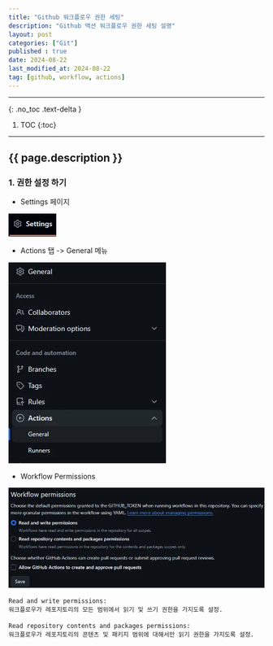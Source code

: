 ```yaml
---
title: "Github 워크플로우 권한 세팅"
description: "Github 액션 워크플로우 권한 세팅 설명"
layout: post
categories: ["Git"]
published : true
date: 2024-08-22
last_modified_at: 2024-08-22
tag: [github, workflow, actions]
---
```

---
{: .no_toc .text-delta }

1. TOC
{:toc}
---

<!-- 글의 제목은 ##
    나머지 큰 제목은 ###
    이후 나머지는 3개이상 -->

## {{ page.description }}

### 1. 권한 설정 하기

- Settings 페이지

![github-workflow-permissions-1](/assets/img/2024-08-22-git-github-workflow-permissions-1.webp)<br>

- Actions 탭 -> General 메뉴

![github-workflow-permissions-2](/assets/img/2024-08-22-git-github-workflow-permissions-2.webp)<br>

- Workflow Permissions

![github-workflow-permissions-3](/assets/img/2024-08-22-git-github-workflow-permissions-3.webp)<br>

```
Read and write permissions: 
워크플로우가 레포지토리의 모든 범위에서 읽기 및 쓰기 권한을 가지도록 설정.

Read repository contents and packages permissions: 
워크플로우가 레포지토리의 콘텐츠 및 패키지 범위에 대해서만 읽기 권한을 가지도록 설정.
```
<br>
<br>